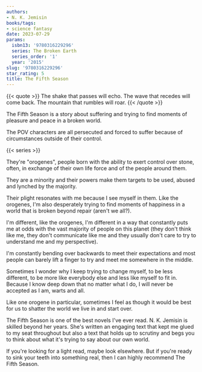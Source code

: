 ```yaml
---
authors:
- N. K. Jemisin
books/tags:
- science fantasy
date: 2023-07-29
params:
  isbn13: '9780316229296'
  series: The Broken Earth
  series_order: '1'
  year: '2015'
slug: '9780316229296'
star_rating: 5
title: The Fifth Season
---
```


{{< quote >}}
The shake that passes will echo. The wave that recedes will come back. The mountain that rumbles will roar.
{{< /quote >}}

The Fifth Season is a story about suffering and trying to find moments of pleasure and peace in a broken world.

The POV characters are all persecuted and forced to suffer because of circumstances outside of their control.

<!--more-->

{{< series >}}

They're "orogenes", people born with the ability to exert control over stone, often, in exchange of their own life force and of the people around them.

They are a minority and their powers make them targets to be used, abused and lynched by the majority.

Their plight resonates with me because I see myself in them. Like the orogenes, I'm also desperately trying to find moments of happiness in a world that is broken beyond repair (aren't we all?).

I'm different, like the orogenes, I'm different in a way that constantly puts me at odds with the vast majority of people on this planet (they don't think like me, they don't communicate like me and they usually don't care to try to understand me and my perspective).

I'm constantly bending over backwards to meet their expectations and most people can barely lift a finger to try and meet me somewhere in the middle.

Sometimes I wonder why I keep trying to change myself, to be less different, to be more like everybody else and less like myself to fit in. Because I know deep down that no matter what I do, I will never be accepted as I am, warts and all.

Like one orogene in particular, sometimes I feel as though it would be best for us to shatter the world we live in and start over.

The Fifth Season is one of the best novels I've ever read. N. K. Jemisin is skilled beyond her years. She's written an engaging text that kept me glued to my seat throughout but also a text that holds up to scrutiny and begs you to think about what it's trying to say about our own world.

If you're looking for a light read, maybe look elsewhere. But if you're ready to sink your teeth into something real, then I can highly recommend The Fifth Season.